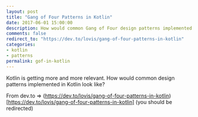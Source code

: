 ```yaml
---
layout: post
title: "Gang of Four Patterns in Kotlin"
date: 2017-06-01 15:00:00
description: How would common Gang of Four design patterns implemented in Kotlin look like? (from dev.to)
comments: false
redirect_to: "https://dev.to/lovis/gang-of-four-patterns-in-kotlin"
categories:
- kotlin
- patterns
permalink: gof-in-kotlin
---
```

Kotlin is getting more and more relevant. How would common design patterns implemented in Kotlin look like?

From dev.to => (https://dev.to/lovis/gang-of-four-patterns-in-kotlin)[https://dev.to/lovis/gang-of-four-patterns-in-kotlin] (you should be redirected)
